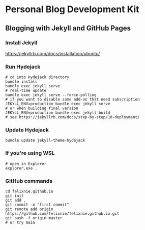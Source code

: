 # Personal Blog Development Kit

## Blogging with Jekyll and GitHub Pages

### Install Jekyll
https://jekyllrb.com/docs/installation/ubuntu/

### Run Hydejack
```
# cd into Hydejack directory
bundle install
bundle exec jekyll serve
# real-time update
bundle exec jekyll serve --force-polling
# if you want to disable some add-on that need subscription
JEKYLL_ENV=production bundle exec jekyll serve
# or when building final version
JEKYLL_ENV=production bundle exec jekyll build
# see https://jekyllrb.com/docs/step-by-step/10-deployment/
```

### Update Hydejack
```
bundle update jekyll-theme-hydejack
```

### If you're using WSL
```
# open in Explorer
explorer.exe .
```

### GitHub commands
```
cd felixnie.github.io
git init
git add .
git commit -m "first commit"
git remote add origin https://github.com/felixnie/felixnie.github.io.git
git push -f origin master
# or try main
```
